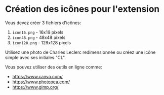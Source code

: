 # Création des icônes pour l'extension

Vous devez créer 3 fichiers d'icônes:

1. `icon16.png` - 16x16 pixels
2. `icon48.png` - 48x48 pixels
3. `icon128.png` - 128x128 pixels

Utilisez une photo de Charles Leclerc redimensionnée ou créez une icône simple avec ses initiales "CL".

Vous pouvez utiliser des outils en ligne comme:
- https://www.canva.com/
- https://www.photopea.com/
- https://www.gimp.org/

